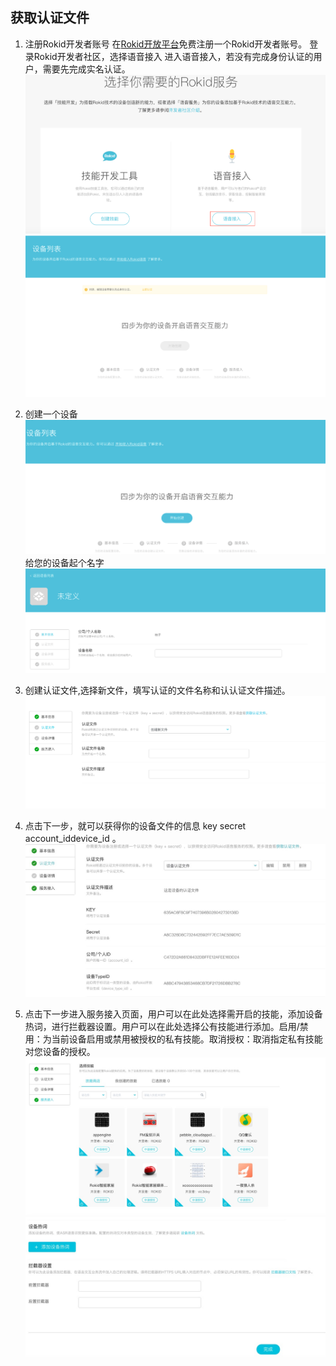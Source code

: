 ## 获取认证文件

1. 注册Rokid开发者账号
在[Rokid开放平台](https://developer.rokid.com/)免费注册一个Rokid开发者账号。
登录Rokid开发者社区，选择语音接入 进入语音接入，若没有完成身份认证的用户，需要先完成实名认证。
![](images/语音接入00.png)
![](images/语音接入01.png)

2. 创建一个设备
![](images/语音接入02.png)
给您的设备起个名字
![](images/语音接入03.png)

3. 创建认证文件,选择新文件，填写认证的文件名称和认认证文件描述。
![](images/语音接入04.png)

4. 点击下一步，就可以获得你的设备文件的信息 key secret account_iddevice_id 。 
![](images/语音接入06.jpg)

5. 点击下一步进入服务接入页面，用户可以在此处选择需开启的技能，添加设备热词，进行拦截器设置。用户可以在此处选择公有技能进行添加。启用/禁用：为当前设备启用或禁用被授权的私有技能。取消授权：取消指定私有技能对您设备的授权。
![](images/语言接入07.jpg)
![](images/语音接入08.jpg)





